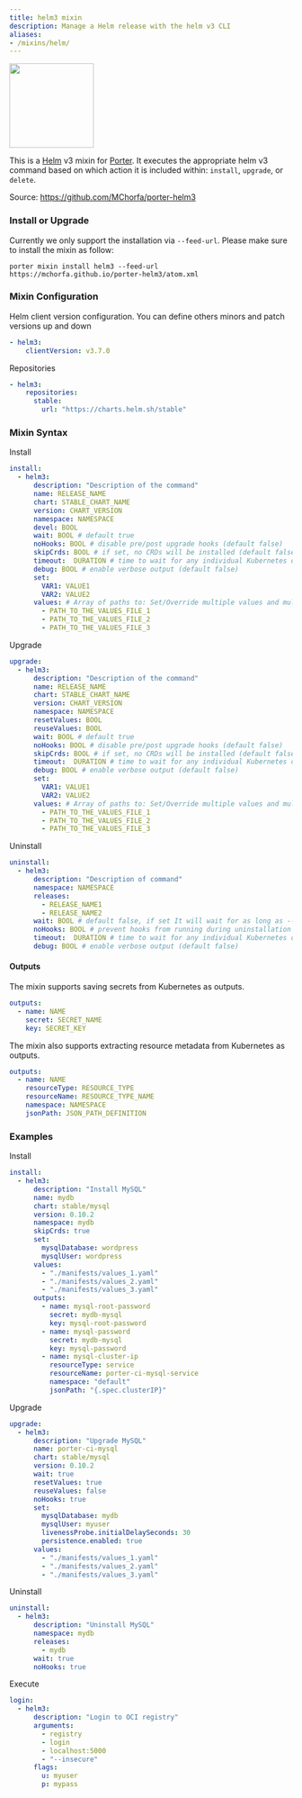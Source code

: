 ```yaml
---
title: helm3 mixin
description: Manage a Helm release with the helm v3 CLI
aliases:
- /mixins/helm/
---
```


<img src="/images/mixins/helm.svg" class="mixin-logo" style="width: 150px"/>

This is a [Helm](https://helm.sh) v3 mixin for
[Porter](https://github.com/getporter/porter). It executes the appropriate helm v3
command based on which action it is included within: `install`, `upgrade`, or
`delete`.

Source: https://github.com/MChorfa/porter-helm3

### Install or Upgrade

Currently we only support the installation via `--feed-url`. Please make sure to install the mixin as follow:

```shell
porter mixin install helm3 --feed-url https://mchorfa.github.io/porter-helm3/atom.xml
```

### Mixin Configuration

Helm client version configuration. You can define others minors and patch versions up and down

```yaml
- helm3:
    clientVersion: v3.7.0
```

Repositories

```yaml
- helm3:
    repositories:
      stable:
        url: "https://charts.helm.sh/stable"
```

### Mixin Syntax

Install

```yaml
install:
  - helm3:
      description: "Description of the command"
      name: RELEASE_NAME
      chart: STABLE_CHART_NAME
      version: CHART_VERSION
      namespace: NAMESPACE
      devel: BOOL
      wait: BOOL # default true
      noHooks: BOOL # disable pre/post upgrade hooks (default false)
      skipCrds: BOOL # if set, no CRDs will be installed (default false)
      timeout:  DURATION # time to wait for any individual Kubernetes operation
      debug: BOOL # enable verbose output (default false)
      set:
        VAR1: VALUE1
        VAR2: VALUE2
      values: # Array of paths to: Set/Override multiple values and multi-lines values
        - PATH_TO_THE_VALUES_FILE_1
        - PATH_TO_THE_VALUES_FILE_2
        - PATH_TO_THE_VALUES_FILE_3
```

Upgrade

```yaml
upgrade:
  - helm3:
      description: "Description of the command"
      name: RELEASE_NAME
      chart: STABLE_CHART_NAME
      version: CHART_VERSION
      namespace: NAMESPACE
      resetValues: BOOL
      reuseValues: BOOL
      wait: BOOL # default true
      noHooks: BOOL # disable pre/post upgrade hooks (default false)
      skipCrds: BOOL # if set, no CRDs will be installed (default false)
      timeout:  DURATION # time to wait for any individual Kubernetes operation
      debug: BOOL # enable verbose output (default false)
      set:
        VAR1: VALUE1
        VAR2: VALUE2
      values: # Array of paths to: Set/Override multiple values and multi-line values
        - PATH_TO_THE_VALUES_FILE_1
        - PATH_TO_THE_VALUES_FILE_2
        - PATH_TO_THE_VALUES_FILE_3
```

Uninstall

```yaml
uninstall:
  - helm3:
      description: "Description of command"
      namespace: NAMESPACE
      releases:
        - RELEASE_NAME1
        - RELEASE_NAME2
      wait: BOOL # default false, if set It will wait for as long as --timeout
      noHooks: BOOL # prevent hooks from running during uninstallation
      timeout:  DURATION # time to wait for any individual Kubernetes operation
      debug: BOOL # enable verbose output (default false)
```

#### Outputs

The mixin supports saving secrets from Kubernetes as outputs.

```yaml
outputs:
  - name: NAME
    secret: SECRET_NAME
    key: SECRET_KEY
```

The mixin also supports extracting resource metadata from Kubernetes as outputs.

```yaml
outputs:
  - name: NAME
    resourceType: RESOURCE_TYPE
    resourceName: RESOURCE_TYPE_NAME
    namespace: NAMESPACE
    jsonPath: JSON_PATH_DEFINITION
```

### Examples

Install

```yaml
install:
  - helm3:
      description: "Install MySQL"
      name: mydb
      chart: stable/mysql
      version: 0.10.2
      namespace: mydb
      skipCrds: true
      set:
        mysqlDatabase: wordpress
        mysqlUser: wordpress
      values:
        - "./manifests/values_1.yaml"
        - "./manifests/values_2.yaml"
        - "./manifests/values_3.yaml"
      outputs:
        - name: mysql-root-password
          secret: mydb-mysql
          key: mysql-root-password
        - name: mysql-password
          secret: mydb-mysql
          key: mysql-password
        - name: mysql-cluster-ip
          resourceType: service
          resourceName: porter-ci-mysql-service
          namespace: "default"
          jsonPath: "{.spec.clusterIP}"
```

Upgrade

```yaml
upgrade:
  - helm3:
      description: "Upgrade MySQL"
      name: porter-ci-mysql
      chart: stable/mysql
      version: 0.10.2
      wait: true
      resetValues: true
      reuseValues: false
      noHooks: true
      set:
        mysqlDatabase: mydb
        mysqlUser: myuser
        livenessProbe.initialDelaySeconds: 30
        persistence.enabled: true
      values:
        - "./manifests/values_1.yaml"
        - "./manifests/values_2.yaml"
        - "./manifests/values_3.yaml"
```

Uninstall

```yaml
uninstall:
  - helm3:
      description: "Uninstall MySQL"
      namespace: mydb
      releases:
        - mydb
      wait: true
      noHooks: true
```

Execute

```yaml
login:
  - helm3:
      description: "Login to OCI registry"
      arguments:
        - registry
        - login
        - localhost:5000
        - "--insecure"
      flags:
        u: myuser
        p: mypass
```
